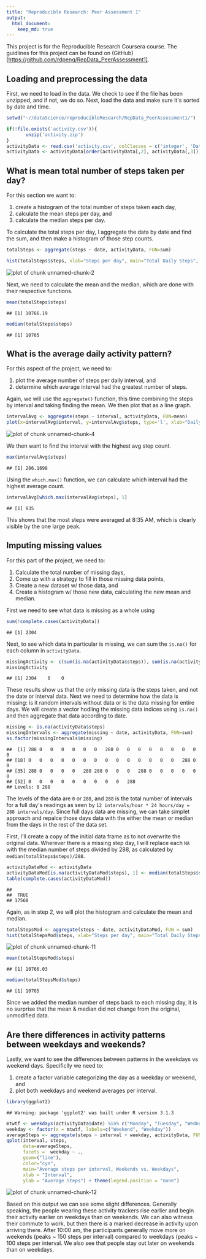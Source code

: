 ```yaml
---
title: "Reproducible Research: Peer Assessment 1"
output: 
  html_document:
    keep_md: true
---
```

This project is for the Reproducible Research Coursera course. The guidlines for this project can be found on (GitHub)[https://github.com/rdpeng/RepData_PeerAssessment1].

## Loading and preprocessing the data
First, we need to load in the data. We check to see if the file has been unzipped, and if not, we do so.  Next, load the data and make sure it's sorted by date and time.

```r
setwd("~//dataScience/reproducibleResearch/RepData_PeerAssessment1/")

if(!file.exists('activity.csv')){
       unzip('activity.zip')
}
activityData <- read.csv('activity.csv', colClasses = c('integer', 'Date', 'integer'))
activityData <- activityData[order(activityData[,2], activityData[,3]),]
```


## What is mean total number of steps taken per day?
For this section we want to:

1. create a histogram of the total number of steps taken each day,  
5. calculate the mean steps per day, and
3. calculate the median steps per day.

To calculate the total steps per day, I aggregate the data by date and find the sum, and then make a histogram of those step counts.

```r
totalSteps <- aggregate(steps ~ date, activityData, FUN=sum)

hist(totalSteps$steps, xlab="Steps per day", main="Total Daily Steps", breaks=10)
```

![plot of chunk unnamed-chunk-2](figure/unnamed-chunk-2-1.png) 

Next, we need to calculate the mean and the median, which are done with their respective functions.

```r
mean(totalSteps$steps)
```

```
## [1] 10766.19
```

```r
median(totalSteps$steps)
```

```
## [1] 10765
```

## What is the average daily activity pattern?
For this aspect of the project, we need to:

1. plot the average number of steps per daily interval, and
2. determine which average interval had the greatest number of steps.

Again, we will use the `aggregate()` function, this time combining the steps by interval and taking finding the mean. We then plot that as a line graph.


```r
intervalAvg <- aggregate(steps ~ interval, activityData, FUN=mean)
plot(x=intervalAvg$interval, y=intervalAvg$steps, type='l', xlab="Daily Interval", ylab="Average Steps", main="Average Steps per Daily Interval")
```

![plot of chunk unnamed-chunk-4](figure/unnamed-chunk-4-1.png) 

We then want to find the interval with the highest avg step count. 

```r
max(intervalAvg$steps)
```

```
## [1] 206.1698
```

Using the `which.max()` function, we can calculate which interval had the highest average count.

```r
intervalAvg[which.max(intervalAvg$steps), 1]
```

```
## [1] 835
```

This shows that the most steps were averaged at 8:35 AM, which is clearly visible by the one large peak.

## Imputing missing values
For this part of the project, we need to:

1. Calculate the total number of missing days,
2. Come up with a strategy to fill in those missing data points,
3. Create a new dataset w/ those data, and
4. Create a histogram w/ those new data, calculating the new mean and median.

First we need to see what data is missing as a whole using


```r
sum(!complete.cases(activityData))
```

```
## [1] 2304
```

Next, to see which data in particular is missing, we can sum the `is.na()` for each column in `activityData`. 


```r
missingActivity <- c(sum(is.na(activityData$steps)), sum(is.na(activityData$date)), sum(is.na(activityData$interval)))
missingActivity
```

```
## [1] 2304    0    0
```

These results show us that the only missing data is the steps taken, and not the date or interval data. Next we need to determine how the data is missing: is it random intervals without data or is the data missing for entire days. We will create a vector hodling the missing data indices using `is.na()` and then aggregate that data according to date. 

```r
missing <- is.na(activityData$steps)
missingIntervals <- aggregate(missing ~ date, activityData, FUN=sum)
as.factor(missingIntervals$missing)
```

```
##  [1] 288 0   0   0   0   0   0   288 0   0   0   0   0   0   0   0   0  
## [18] 0   0   0   0   0   0   0   0   0   0   0   0   0   0   288 0   0  
## [35] 288 0   0   0   0   288 288 0   0   0   288 0   0   0   0   0   0  
## [52] 0   0   0   0   0   0   0   0   0   288
## Levels: 0 288
```

The levels of the data are `0` or `288`, and `288` is the total number of intervals for a full day's readings as seen by `12 intervals/hour * 24 hours/day = 288 intervals/day`. Since full days data are missing, we can take simplet approach and repalce those days data with the either the mean or median from the days in the rest of the data set.

First, I'll create a copy of the initial data frame as to not overwrite the original data. Wherever there is a missing step day, I will replace each `NA` with the median number of steps divided by 288, as calculated by `median(totalSteps$steps)/288`.

```r
activityDataMod <- activityData
activityDataMod[is.na(activityDataMod$steps), 1] <- median(totalSteps$steps)/288
table(complete.cases(activityDataMod))
```

```
## 
##  TRUE 
## 17568
```

Again, as in step 2, we will plot the histogram and calculate the mean and median.  


```r
totalStepsMod <- aggregate(steps ~ date, activityDataMod, FUN = sum)
hist(totalStepsMod$steps, xlab="Steps per day", main="Total Daily Steps (modified NA)", breaks=10)
```

![plot of chunk unnamed-chunk-11](figure/unnamed-chunk-11-1.png) 

```r
mean(totalStepsMod$steps)
```

```
## [1] 10766.03
```

```r
median(totalStepsMod$steps)
```

```
## [1] 10765
```

Since we added the median number of steps back to each missing day, it is no surprise that the mean & median did not change from the original, unmodified data.

## Are there differences in activity patterns between weekdays and weekends?
Lastly, we want to see the differences between patterns in the weekdays vs weekend days. Specificlly we need to:

1. create a factor variable categorizing the day as a weekday or weekend, and 
2. plot both weekdays and weekend averages per interval.


```r
library(ggplot2)
```

```
## Warning: package 'ggplot2' was built under R version 3.1.3
```

```r
mtwtf <- weekdays(activityData$date) %in% c("Monday", "Tuesday", "Wednesday", "Thursday", "Friday")
weekday <- factor(x = mtwtf, labels=c("Weekend", "Weekday"))
averageSteps <- aggregate(steps ~ interval + weekday, activityData, FUN=mean)
qplot(interval, steps, 
      data=averageSteps, 
      facets =  weekday ~ ., 
      geom=("line"), 
      color="cyn", 
      main="Average steps per interval, Weekends vs. Weekdays", 
      xlab = "Interval", 
      ylab = "Average Steps") + theme(legend.position = "none")
```

![plot of chunk unnamed-chunk-12](figure/unnamed-chunk-12-1.png) 

Based on this output we can see some slight differences. Generally speaking, the people wearing these activity trackers rise earlier and begin their activity earlier on weekdays than on weekends. We can also witness their commute to work, but then there is a marked decrease in activity upon arriving there. After 10:00 am, the participants generally move more on weekends (peaks ~ 150 steps per interval) compared to weekdays (peaks ~ 100 steps per interval. We also see that people stay out later on weekends than on weekdays.
